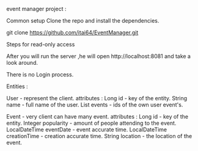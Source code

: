 event manager project : 

Common setup
Clone the repo and install the dependencies.

git clone https://github.com/itai64/EventManager.git

Steps for read-only access

After you will run the server ,he will open http://localhost:8081 and take a look around.

There is no Login process. 

Entities : 

User - represent the client. 
attributes :
Long id - key of the entity.
String name - full name of the user.
List<Long> events - ids of the own user event's.

Event - very client can have many event.
attributes :
Long id - key of the entity.
Integer popularity - amount of people attending to the event.
LocalDateTime eventDate - event accurate time.
LocalDateTime creationTime - creation accurate time.
String location - the location of the event.
